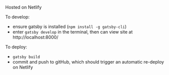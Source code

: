 Hosted on Netlify

To develop:

- ensure gatsby is installed (`npm install -g gatsby-cli`)
- enter `gatsby develop` in the terminal, then can view site at http://localhost:8000/

To deploy:

- `gatsby build`
- commit and push to gitHub, which should trigger an automatic re-deploy on Netlify
